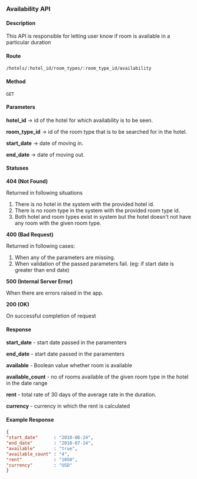 ### Availability API

#### Description
 
This API is responsible for letting user know if room is available in a particular duration


#### Route

 `/hotels/:hotel_id/room_types/:room_type_id/availability`


#### Method

 `GET`


#### Parameters

**hotel_id** -> id of the hotel for which availability is to be seen.

**room_type_id** -> id of the room type that is to be searched for in the hotel.

**start_date** -> date of moving in.

**end_date** -> date of moving out.


#### Statuses

**404 (Not Found)** 

Returned in following situations
1. There is no hotel in the system with the provided hotel id.
2. There is no room type in the system with the provided room type id.
3. Both hotel and room types exist in system but the hotel doesn't not have any room with the given room type.

**400 (Bad Request)**

Returned in following cases:
1. When any of the parameters are missing.
2. When validation of the passed parameters fail. (eg: if start date is greater than end date)

**500 (Internal Server Error)**

When there are errors raised in the app.

**200 (OK)**
 
 On successful completion of request


#### Response

**start_date** - start date passed in the paramenters

**end_date** - start date passed in the paramenters

**available** - Boolean value whether room is available

**available_count** - no of rooms available of the given room type in the hotel in the date range

**rent** - total rate of 30 days of the average rate in the duration. 

**currency** - currency in which the rent is calculated


#### Example Response

```json
{
"start_date"      : "2018-06-24",
"end_date"        : "2018-07-24",
"available"       : "true",
"available_count" : "4",
"rent"            : "1050",
"currency"        : "USD"
}
```
